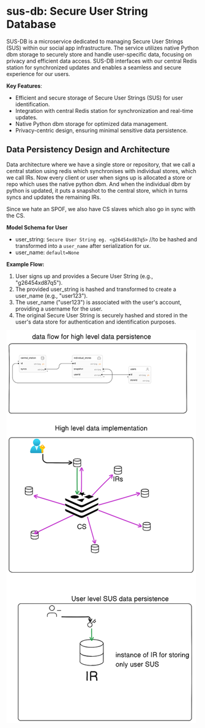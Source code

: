 # sus-db: Secure User String Database

SUS-DB is a microservice dedicated to managing Secure User Strings (SUS) within our social app infrastructure. The service utilizes native Python dbm storage to securely store and handle user-specific data, focusing on privacy and efficient data access. SUS-DB interfaces with our central Redis station for synchronized updates and enables a seamless and secure experience for our users.

**Key Features**:

- Efficient and secure storage of Secure User Strings (SUS) for user identification.
- Integration with central Redis station for synchronization and real-time updates.
- Native Python dbm storage for optimized data management.
- Privacy-centric design, ensuring minimal sensitive data persistence.

## Data Persistency Design and Architecture

Data architecture where we have a single store or repository, that we call a central station using redis which synchronises with individual stores, which we call IRs. Now every client or user when signs up is allocated a store or repo which uses the native python dbm. And when the individual dbm by python is updated, it puts a snapshot to the central store, which in turns syncs and updates the remaining IRs.

Since we hate an SPOF, we also have CS slaves which also go in sync with the CS. 

**Model Schema for User**

- user_string: `Secure User String eg. <g26454xd87q5>` //to be hashed and transformed into a `user_name` after serialization for ux.
- user_name: `default=None`
  
**Example Flow:**

1. User signs up and provides a Secure User String (e.g., "g26454xd87q5").
2. The provided user_string is hashed and transformed to create a user_name (e.g., "user123").
3. The user_name ("user123") is associated with the user's account, providing a username for the user.
4. The original Secure User String is securely hashed and stored in the user's data store for authentication and identification purposes.

![sus_db_design](images/diagram_sus.png)

